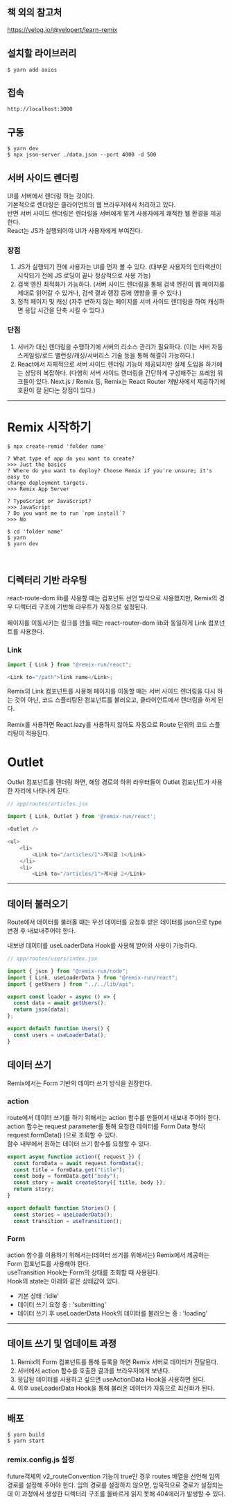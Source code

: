 ## 책 외의 참고처
https://velog.io/@velopert/learn-remix

## 설치할 라이브러리

```
$ yarn add axios
```

## 접속

```
http://localhost:3000
```

## 구동

```
$ yarn dev
$ npx json-server ./data.json --port 4000 -d 500
```

## 서버 사이드 렌더링

UI를 서버에서 렌더링 하는 것이다.<br>
기본적으로 렌더링은 클라이언트의 웹 브라우저에서 처리하고 있다.<br>
반면 서버 사이드 렌더링은 렌더링을 서버에게 맡겨 사용자에게 쾌적한 웹 환경을 제공한다.<br>
React는 JS가 실행되어야 UI가 사용자에게 부여진다.<br>

### 장점

1. JS가 실행되기 전에 사용자는 UI를 먼저 볼 수 있다. (대부분 사용자의 인터랙션이 시작되기 전에 JS 로딩이 끝나 정상적으로 사용 가능)
2. 검색 엔진 최적화가 가능하다. (서버 사이드 렌더링을 통해 검색 엔진이 웹 페이지를 제대로 읽어갈 수 있거나, 검색 결과 랭킹 등에 영향을 줄 수 있다.)
3. 정적 페이지 및 캐싱 (자주 변하지 않는 페이지를 서버 사이드 렌더링을 하여 캐싱하면 응답 시간을 단축 시킬 수 있다.)

### 단점

1. 서버가 대신 렌더링을 수행하기에 서버의 리소스 관리가 필요하다. (이는 서버 자동 스케일링/로드 밸런싱/캐싱/서버리스 기술 등을 통해 해결이 가능하다.)
2. React에서 자체적으로 서버 사이드 렌더링 기능이 제공되지만 실제 도입을 하기에는 상당히 복잡하다. (다행히 서버 사이드 렌더링을 간단하게 구성해주는 프레임 워크들이 있다. Next.js / Remix 등, Remix는 React Router 개발사에서 제공하기에 호환이 잘 된다는 장점이 있다.)

<hr>

# Remix 시작하기

```
$ npx create-remid 'folder name'

? What type of app do you want to create?
>>> Just the basics
? Where do you want to deploy? Choose Remix if you're unsure; it's easy to
change deployment targets.
>>> Remix App Server

? TypeScript or JavaScript?
>>> JavaScript
? Do you want me to run `npm install`?
>>> No

$ cd 'folder name'
$ yarn
$ yarn dev
```

<br>

## 디렉터리 기반 라우팅

react-route-dom lib를 사용할 때는 컴포넌트 선언 방식으로 사용했지만, Remix의 경우 디렉터리 구조에 기반해 라우트가 자동으로 설정된다.<br>
<br>
페이지를 이동시키는 링크를 만들 때는 react-router-dom lib와 동일하게 Link 컴포넌트를 사용한다.<br>

### Link

```javascript
import { Link } from "@remix-run/react";

<Link to="/path">link name</Link>;
```

Remix의 Link 컴포넌트를 사용해 페이지를 이동할 때는 서버 사이드 렌더링을 다시 하는 것이 아닌, 코드 스플리팅된 컴포넌트를 불러오고, 클라이언트에서 렌더링을 하게 된다.<br>
<br>
Remix를 사용하면 React.lazy를 사용하지 않아도 자동으로 Route 단위의 코드 스플리팅이 적용된다.<br>

# Outlet

Outlet 컴포넌트를 렌더링 하면, 해당 경로의 하위 라우터들이 Outlet 컴포넌트가 사용한 자리에 나타나게 된다.<br>

```javascript
// app/routes/articles.jsx

import { Link, Outlet } from '@remix-run/react';

<Outlet />

<ul>
    <li>
        <Link to="/articles/1">게시글 1</Link>
    </li>
    <li>
        <Link to="/articles/1">게시글 2</Link>
```

<hr>

## 데이터 불러오기

Route에서 데이터를 불러올 떄는 우선 데이터를 요청후 받은 데이터를 json으로 type 변경 후 내보내주어야 한다.<br>

내보낸 데이터를 useLoaderData Hook를 사용해 받아와 사용이 가능하다.

```javascript
// app/routes/users/index.jsx

import { json } from "@remix-run/node";
import { Link, useLoaderData } from "@remix-run/react";
import { getUsers } from "../../lib/api";

export const loader = async () => {
  const data = await getUsers();
  return json(data);
};

export default function Users() {
  const users = useLoaderData();
}
```

## 데이터 쓰기

Remix에서는 Form 기반의 데이터 쓰기 방식을 권장한다.<br>

### action

route에서 데이터 쓰기를 하기 위해서는 action 함수를 만들어서 내보내 주어야 한다.<br>
action 함수는 request parameter를 통해 요청한 데이터를 Form Data 형식( request.formData() )으로 조회할 수 있다.<br>
함수 내부에서 원하는 데이터 쓰기 함수를 요청할 수 있다.<br>

```javascript
export async function action({ request }) {
  const formData = await request.formData();
  const title = formData.get("title");
  const body = formData.get("body");
  const story = await createStory({ title, body });
  return story;
}

export default function Stories() {
  const stories = useLoaderData();
  const transition = useTransition();

```

### Form

action 함수를 이용하기 위해서는(데이터 쓰기를 위해서는) Remix에서 제공하는 Form 컴포넌트를 사용해야 한다.<br>
useTransition Hook는 Form의 상태를 조회할 때 사용된다.<br>
Hook의 state는 아래와 같은 상태값이 있다.<br>

- 기본 상태 :'idle'
- 데이터 쓰기 요청 중 : 'submitting'
- 데이터 쓰기 후 useLoaderData Hook의 데이터를 불러오는 중 : 'loading'

<hr>

## 데이트 쓰기 및 업데이트 과정

1. Remix의 Form 컴포넌트를 통해 등록을 하면 Remix 서버로 데이터가 전달된다.
2. 서버에서 action 함수를 호출한 결과를 브라우저에게 보낸다.
3. 응답된 데이터를 사용하고 싶으면 useActionData Hook을 사용하면 된다.
4. 이후 useLoaderData Hook을 통해 불러온 데이터가 자동으로 최신화가 된다.

<hr>

## 배포

```
$ yarn build
$ yarn start
```

### remix.config.js 설정

future객체의 v2_routeConvention 기능이 true인 경우 routes 배열을 선언해 임의 경로를 설정해 주어야 한다.
임의 경로를 설정하지 않으면, 암묵적으로 경로가 설정되는데 이 과정에서 생성한 디렉터리 구조를 올바르게 읽지 못해 404에러가 발생할 수 있다.
